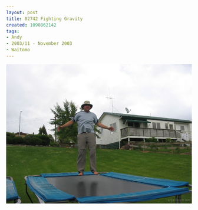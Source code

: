 ```yaml
---
layout: post
title: 02742 Fighting Gravity
created: 1090862142
tags:
- Andy
- 2003/11 - November 2003
- Waitomo
---
```


<img src="/image/images/127_2742-929.jpg"/>

